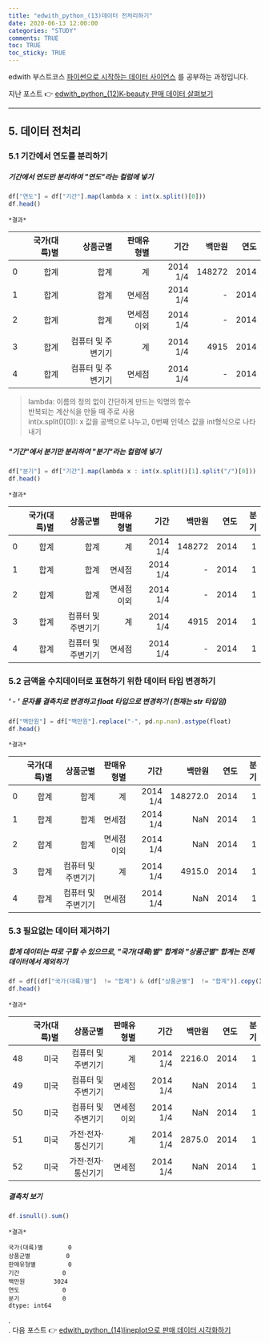 ```yaml
---
title: "edwith_python_(13)데이터 전처리하기"
date: 2020-06-13 12:00:00
categories: "STUDY"
comments: TRUE
toc: TRUE
toc_sticky: TRUE
---
```


edwith 부스트코스 [파이썬으로 시작하는 데이터 사이언스](https://www.edwith.org/boostcourse-ds-510/joinLectures/28137) 를 공부하는 과정입니다.    
  
지난 포스트 :point_right: [edwith_python_(12)K-beauty 판매 데이터 살펴보기](https://masunii.github.io/study/edwith_K-beauty(1)/)  

--------------------------------------------------------

## 5. 데이터 전처리  

### 5.1 기간에서 연도를 분리하기  

##### 기간에서 연도만 분리하여 "연도"라는 컬럼에 넣기
```javascript
df["연도"] = df["기간"].map(lambda x : int(x.split()[0]))
df.head()
```

`*결과*`  

|   | 국가(대륙)별 |           상품군별 |  판매유형별 |     기간 | 백만원 | 연도 |
|--:|-------------:|-------------------:|------------:|---------:|-------:|-----:|
| 0 |         합계 |               합계 |          계 | 2014 1/4 | 148272 | 2014 |
| 1 |         합계 |               합계 |      면세점 | 2014 1/4 |      - | 2014 |
| 2 |         합계 |               합계 | 면세점 이외 | 2014 1/4 |      - | 2014 |
| 3 |         합계 | 컴퓨터 및 주변기기 |          계 | 2014 1/4 |   4915 | 2014 |
| 4 |         합계 | 컴퓨터 및 주변기기 |      면세점 | 2014 1/4 |      - | 2014 |  

> lambda: 이름의 정의 없이 간단하게 만드는 익명의 함수  
반복되는 계산식을 만들 때 주로 사용  
> int(x.split()[0]): x 값을 공백으로 나누고, 0번째 인덱스 값을 int형식으로 나타내기  

##### "기간"에서 분기만 분리하여 "분기"라는 컬럼에 넣기
```javascript
df["분기"] = df["기간"].map(lambda x : int(x.split()[1].split("/")[0]))
df.head() 
```

`*결과*`  

|   | 국가(대륙)별 |           상품군별 |  판매유형별 |     기간 | 백만원 | 연도 | 분기 |
|--:|-------------:|-------------------:|------------:|---------:|-------:|-----:|-----:|
| 0 |         합계 |               합계 |          계 | 2014 1/4 | 148272 | 2014 |    1 |
| 1 |         합계 |               합계 |      면세점 | 2014 1/4 |      - | 2014 |    1 |
| 2 |         합계 |               합계 | 면세점 이외 | 2014 1/4 |      - | 2014 |    1 |
| 3 |         합계 | 컴퓨터 및 주변기기 |          계 | 2014 1/4 |   4915 | 2014 |    1 |
| 4 |         합계 | 컴퓨터 및 주변기기 |      면세점 | 2014 1/4 |      - | 2014 |    1 |


### 5.2 금액을 수치데이터로 표현하기 위한 데이터 타입 변경하기  

##### ' - ' 문자를 결측치로 변경하고 float 타입으로 변경하기 (현재는 str 타입임)
```javascript
df["백만원"] = df["백만원"].replace("-", pd.np.nan).astype(float)
df.head()
```

`*결과*`  

|   | 국가(대륙)별 |           상품군별 |  판매유형별 |     기간 |   백만원 | 연도 | 분기 |
|--:|-------------:|-------------------:|------------:|---------:|---------:|-----:|-----:|
| 0 |         합계 |               합계 |          계 | 2014 1/4 | 148272.0 | 2014 |    1 |
| 1 |         합계 |               합계 |      면세점 | 2014 1/4 |      NaN | 2014 |    1 |
| 2 |         합계 |               합계 | 면세점 이외 | 2014 1/4 |      NaN | 2014 |    1 |
| 3 |         합계 | 컴퓨터 및 주변기기 |          계 | 2014 1/4 |   4915.0 | 2014 |    1 |
| 4 |         합계 | 컴퓨터 및 주변기기 |      면세점 | 2014 1/4 |      NaN | 2014 |    1 |  

### 5.3 필요없는 데이터 제거하기  
##### 합계 데이터는 따로 구할 수 있으므로, "국가(대륙)별" 합계와 "상품군별" 합계는 전체 데이터에서 제외하기
```javascript
df = df[(df["국가(대륙)별"]  != "합계") & (df["상품군별"]  != "합계")].copy()
df.head()
```

`*결과*`  

|    | 국가(대륙)별 |           상품군별 |  판매유형별 |     기간 | 백만원 | 연도 | 분기 |
|---:|-------------:|-------------------:|------------:|---------:|-------:|-----:|-----:|
| 48 |         미국 | 컴퓨터 및 주변기기 |          계 | 2014 1/4 | 2216.0 | 2014 |    1 |
| 49 |         미국 | 컴퓨터 및 주변기기 |      면세점 | 2014 1/4 |    NaN | 2014 |    1 |
| 50 |         미국 | 컴퓨터 및 주변기기 | 면세점 이외 | 2014 1/4 |    NaN | 2014 |    1 |
| 51 |         미국 | 가전·전자·통신기기 |          계 | 2014 1/4 | 2875.0 | 2014 |    1 |
| 52 |         미국 | 가전·전자·통신기기 |      면세점 | 2014 1/4 |    NaN | 2014 |    1 |  

##### 결측치 보기  
```javascript
df.isnull().sum()
```

`*결과*`  
```
국가(대륙)별       0
상품군별          0
판매유형별         0
기간            0
백만원        3024
연도            0
분기            0
dtype: int64
```  

.  
.
다음 포스트 :point_right: [edwith_python_(14)lineplot으로 판매 데이터 시각화하기](https://masunii.github.io/study/edwith_K-beauty(3)/) 

